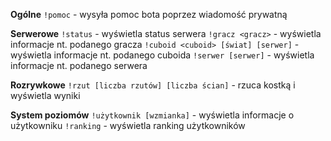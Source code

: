 **Ogólne**
`!pomoc` - wysyła pomoc bota poprzez wiadomość prywatną

**Serwerowe**
`!status` - wyświetla status serwera
`!gracz <gracz>` - wyświetla informacje nt. podanego gracza
`!cuboid <cuboid> [świat] [serwer]` - wyświetla informacje nt. podanego cuboida
`!serwer [serwer]` - wyświetla informacje nt. podanego serwera

**Rozrywkowe**
`!rzut [liczba rzutów] [liczba ścian]` - rzuca kostką i wyświetla wyniki

**System poziomów**
`!użytkownik [wzmianka]` - wyświetla informacje o użytkowniku
`!ranking` - wyświetla ranking użytkowników

